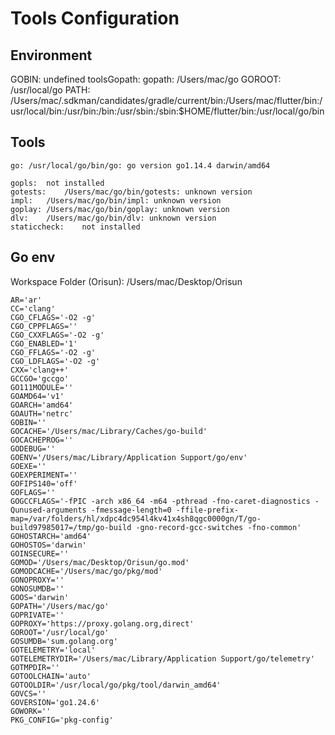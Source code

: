 # Tools Configuration


## Environment

GOBIN: undefined
toolsGopath: 
gopath: /Users/mac/go
GOROOT: /usr/local/go
PATH: /Users/mac/.sdkman/candidates/gradle/current/bin:/Users/mac/flutter/bin:/usr/local/bin:/usr/bin:/bin:/usr/sbin:/sbin:$HOME/flutter/bin:/usr/local/go/bin

## Tools

	go:	/usr/local/go/bin/go: go version go1.14.4 darwin/amd64

	gopls:	not installed
	gotests:	/Users/mac/go/bin/gotests: unknown version
	impl:	/Users/mac/go/bin/impl: unknown version
	goplay:	/Users/mac/go/bin/goplay: unknown version
	dlv:	/Users/mac/go/bin/dlv: unknown version
	staticcheck:	not installed

## Go env

Workspace Folder (Orisun): /Users/mac/Desktop/Orisun

	AR='ar'
	CC='clang'
	CGO_CFLAGS='-O2 -g'
	CGO_CPPFLAGS=''
	CGO_CXXFLAGS='-O2 -g'
	CGO_ENABLED='1'
	CGO_FFLAGS='-O2 -g'
	CGO_LDFLAGS='-O2 -g'
	CXX='clang++'
	GCCGO='gccgo'
	GO111MODULE=''
	GOAMD64='v1'
	GOARCH='amd64'
	GOAUTH='netrc'
	GOBIN=''
	GOCACHE='/Users/mac/Library/Caches/go-build'
	GOCACHEPROG=''
	GODEBUG=''
	GOENV='/Users/mac/Library/Application Support/go/env'
	GOEXE=''
	GOEXPERIMENT=''
	GOFIPS140='off'
	GOFLAGS=''
	GOGCCFLAGS='-fPIC -arch x86_64 -m64 -pthread -fno-caret-diagnostics -Qunused-arguments -fmessage-length=0 -ffile-prefix-map=/var/folders/hl/xdpc4dc954l4kv41x4sh8qgc0000gn/T/go-build97985017=/tmp/go-build -gno-record-gcc-switches -fno-common'
	GOHOSTARCH='amd64'
	GOHOSTOS='darwin'
	GOINSECURE=''
	GOMOD='/Users/mac/Desktop/Orisun/go.mod'
	GOMODCACHE='/Users/mac/go/pkg/mod'
	GONOPROXY=''
	GONOSUMDB=''
	GOOS='darwin'
	GOPATH='/Users/mac/go'
	GOPRIVATE=''
	GOPROXY='https://proxy.golang.org,direct'
	GOROOT='/usr/local/go'
	GOSUMDB='sum.golang.org'
	GOTELEMETRY='local'
	GOTELEMETRYDIR='/Users/mac/Library/Application Support/go/telemetry'
	GOTMPDIR=''
	GOTOOLCHAIN='auto'
	GOTOOLDIR='/usr/local/go/pkg/tool/darwin_amd64'
	GOVCS=''
	GOVERSION='go1.24.6'
	GOWORK=''
	PKG_CONFIG='pkg-config'
	